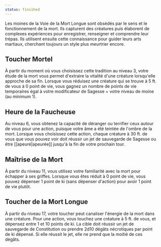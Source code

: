```yaml
---
status: finished
---
```

Les moines de la Voie de la Mort Longue sont obsédés par le sens et le fonctionnement de la mort. Ils capturent des créatures puis élaborent de complexes expériences pour enregistrer, renseigner et comprendre leur trépas. Ils utilisent ensuite cette connaissance pour guider leurs arts martiaux, cherchant toujours un style plus meurtrier encore.

## Toucher Mortel

À partir du moment où vous choisissez cette tradition au niveau 3, votre étude de la mort vous permet d'extraire la vitalité d'une créature lorsqu'elle approche de sa fin. Lorsque vous réduisez une créature qui se trouve à 5 ft. de vous à 0 point de vie, vous gagnez un nombre de points de vie temporaires égal à votre modificateur de Sagesse + votre niveau de moine (au minimum 1).

## Heure de la Faucheuse

Au niveau 6, vous obtenez la capacité de déranger ou terrifier ceux autour de vous pour une action, puisque votre âme a été teintée de l'ombre de la mort. Lorsque vous choisissez cette action, chaque créature à 30 ft. de vous que vous pouvez voir doit réussir un jet de sauvegarde de Sagesse ou être [[apeuré|apeurée]] jusqu'à la fin de votre prochain tour.

## Maîtrise de la Mort

À partir du niveau 11, vous utilisez votre familiarité avec la mort pour échapper à ses griffes. Lorsque vous êtes réduit à 0 point de vie, vous pouvez dépenser 1 point de ki (sans dépenser d'action) pour avoir 1 point de vie plutôt.

## Toucher de la Mort Longue

À partir du niveau 17, votre toucher peut canaliser l'énergie de la mort dans une créature. Pour une action, vous touchez une créature à 5 ft. de vous, et dépensez entre 1 et 10 points de ki. La cible doit réussir un jet de sauvegarde de Constitution ou prendre 2d10 dégâts nécrotiques par point de ki dépensé. Si elle réussit le jet, elle ne prend que la moitié de ces dégâts.